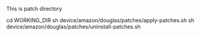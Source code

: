 This is patch directory

cd WORKING_DIR
sh device/amazon/douglas/patches/apply-patches.sh
sh device/amazon/douglas/patches/uninstall-patches.sh

